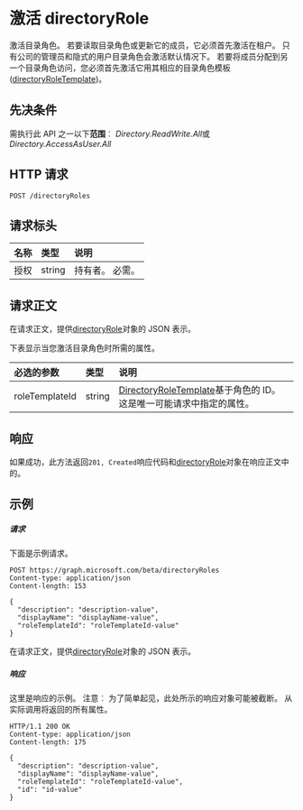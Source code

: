 # <a name="activate-directoryrole"></a>激活 directoryRole

激活目录角色。 若要读取目录角色或更新它的成员，它必须首先激活在租户。 只有公司的管理员和隐式的用户目录角色会激活默认情况下。 若要将成员分配到另一个目录角色访问，您必须首先激活它用其相应的目录角色模板 ([directoryRoleTemplate](../resources/directoryroletemplate.md))。

## <a name="prerequisites"></a>先决条件
需执行此 API 之一以下**范围**︰ *Directory.ReadWrite.All*或*Directory.AccessAsUser.All*
## <a name="http-request"></a>HTTP 请求
<!-- { "blockType": "ignored" } -->
```http
POST /directoryRoles

```
## <a name="request-headers"></a>请求标头
| 名称       | 类型 | 说明|
|:---------------|:--------|:----------|
| 授权  | string  | 持有者<token>。 必需。 |

## <a name="request-body"></a>请求正文
在请求正文，提供[directoryRole](../resources/directoryrole.md)对象的 JSON 表示。

下表显示当您激活目录角色时所需的属性。

|必选的参数 | 类型 | 说明|
|:---------|:---------|:---------|
|roleTemplateId | string | [DirectoryRoleTemplate](../resources/directoryroletemplate.md)基于角色的 ID。 这是唯一可能请求中指定的属性。|


## <a name="response"></a>响应
如果成功，此方法返回`201, Created`响应代码和[directoryRole](../resources/directoryrole.md)对象在响应正文中的。

## <a name="example"></a>示例
##### <a name="request"></a>请求
下面是示例请求。
<!-- {
  "blockType": "request",
  "name": "create_directoryrole_from_directoryroles"
}-->
```http
POST https://graph.microsoft.com/beta/directoryRoles
Content-type: application/json
Content-length: 153

{
  "description": "description-value",
  "displayName": "displayName-value",
  "roleTemplateId": "roleTemplateId-value"
}
```
在请求正文，提供[directoryRole](../resources/directoryrole.md)对象的 JSON 表示。
##### <a name="response"></a>响应
这里是响应的示例。 注意︰ 为了简单起见，此处所示的响应对象可能被截断。 从实际调用将返回的所有属性。
<!-- {
  "blockType": "response",
  "truncated": true,
  "@odata.type": "microsoft.graph.directoryRole"
} -->
```http
HTTP/1.1 200 OK
Content-type: application/json
Content-length: 175

{
  "description": "description-value",
  "displayName": "displayName-value",
  "roleTemplateId": "roleTemplateId-value",
  "id": "id-value"
}
```

<!-- uuid: 8fcb5dbc-d5aa-4681-8e31-b001d5168d79
2015-10-25 14:57:30 UTC -->
<!-- {
  "type": "#page.annotation",
  "description": "Create directoryRole",
  "keywords": "",
  "section": "documentation",
  "tocPath": ""
}-->

